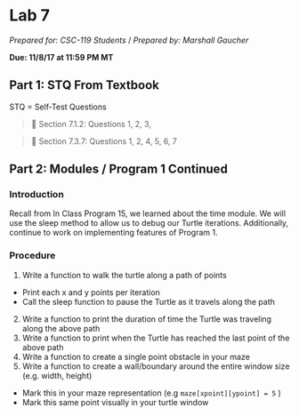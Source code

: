 # Lab 7
_Prepared for: CSC-119 Students_ /
_Prepared by: Marshall Gaucher_


**Due: 11/8/17 at 11:59 PM MT**

## Part 1: STQ From Textbook
STQ = Self-Test Questions

> :blue_book: Section 7.1.2: Questions 1, 2, 3,


> :blue_book: Section 7.3.7: Questions 1, 2, 4, 5, 6, 7

## Part 2: Modules / Program 1 Continued
### Introduction
Recall from In Class Program 15, we learned about the time module. We will use the sleep method to
allow us to debug our Turtle iterations. Additionally, continue to work on implementing features of
Program 1.

### Procedure
1. Write a function to walk the turtle along a path of points
  * Print each x and y points per iteration
  * Call the sleep function to pause the Turtle as it travels along the path
2. Write a function to print the duration of time the Turtle was traveling along the above path
3. Write a function to print when the Turtle has reached the last point of the above path
4. Write a function to create a single point obstacle in your maze
5. Write a function to create a wall/boundary around the entire window size (e.g. width, height)
  * Mark this in your maze representation (e.g ```maze[xpoint][ypoint] = 5``` )
  * Mark this same point visually in your turtle window
